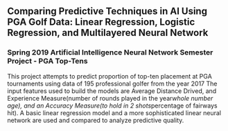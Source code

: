 ## Comparing Predictive Techniques in AI Using PGA Golf Data: Linear Regression, Logistic Regression, and Multilayered Neural Network 
### Spring 2019 Artificial Intelligence Neural Network Semester Project - PGA Top-Tens 

This project attempts to predict proportion of top-ten placement at PGA tournaments using data of 195 professional golfer from the year 2017
The input features used to build the models are Average Distance Drived, and Experience Measure(number of rounds played in the year*whole number age), and an Accuracy Measure(to hold in 2 shots*percentage of fairways hit).
A basic linear regression model and a more sophisticated linear neural network are used and compared to analyze predictive quality.
